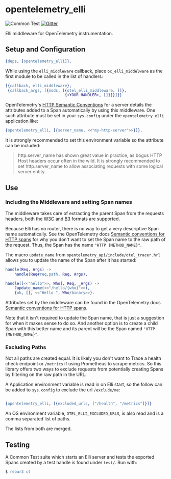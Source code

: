 # opentelemetry_elli

![Common Test](https://github.com/opentelemetry-beam/opentelemetry_elli/workflows/Common%20Test/badge.svg) [![Gitter](https://badges.gitter.im/open-telemetry/opentelemetry-erlang.svg)](https://gitter.im/open-telemetry/opentelemetry-erlang?utm_source=badge&utm_medium=badge&utm_campaign=pr-badge)

Elli middleware for OpenTelemetry instrumentation.

## Setup and Configuration

``` erlang
{deps, [opentelemetry_elli]}.
```

While using the `elli_middleware` callback, place `oc_elli_middelware` as the first module to be called in the list of handlers:

``` erlang
[{callback, elli_middleware},
 {callback_args, [{mods, [{otel_elli_middleware, []},
                          {<YOUR HANDLER>, []}]}]}]
```



OpenTelemetry's [HTTP Semantic Conventions](https://github.com/open-telemetry/opentelemetry-specification/blob/master/specification/data-http.md#http-server) for a server details the attributes added to a Span automatically by using this middleware. One such attribute must be set in your `sys.config` under the `opentelemetry_elli` application like:

``` erlang
{opentelemetry_elli, [{server_name, <<"my-http-server">>}]}.
```

It is strongly recommended to set this environment variable so the attribute can be included:

> http.server_name has shown great value in practice, as bogus HTTP Host headers occur often in the wild. It is strongly recommended to set http.server_name to allow associating requests with some logical server entity.

## Use

### Including the Middleware and setting Span names

The middleware takes care of extracting the parent Span from the requests
headers, both the [W3C](https://w3c.github.io/trace-context/) and [B3](https://github.com/openzipkin/b3-propagation) formats are supported.

Because Elli has no router, there is no way to get a very descriptive Span
name automatically. See the OpenTelemetry docs [Semantic conventions for HTTP spans](https://github.com/open-telemetry/opentelemetry-specification/blob/master/specification/data-http.md#name) for
why you don't want to set the Span name to the raw path of the request. Thus,
the Span has the name `"HTTP {METHOD_NAME}"`.

The macro `update_name` from `opentelemetry_api/include/otel_tracer.hrl` allows you
to update the name of the Span after it has started:

``` erlang
handle(Req, Args) ->
    handle(Req#req.path, Req, Args).

handle([<<"hello">>, Who], Req, _Args) ->
    ?update_name(<<"/hello/{who}">>),
    {ok, [], <<"Hello ", Who/binary>>}.
```

Attributes set by the middleware can be found in the OpenTelemetry docs [Semantic
conventions for HTTP spans](https://github.com/open-telemetry/opentelemetry-specification/blob/master/specification/data-http.md).

Note that it isn't required to update the Span name, that is just a suggestion
for when it makes sense to do so. And another option is to create a child Span
with this better name and its parent will be the Span named `"HTTP
{METHOD_NAME}"`.

### Excluding Paths

Not all paths are created equal. It is likely you don't want to Trace a health
check endpoint or `/metrics` if using Prometheus to scrape metrics. So this
library offers two ways to exclude requests from potentially creating Spans by
filtering on the raw path in the URL.

A Application environment variable is read in on Elli start, so the follow can
be added to `sys.config` to exclude the url `/exclude/me`:

``` erlang

{opentelemetry_elli, [{excluded_urls, ["/health", "/metrics"]}]}
```

An OS environment variable, `OTEL_ELLI_EXCLUDED_URLS`, is also read and is
a comma separated list of paths.

The lists from both are merged.

## Testing

A Common Test suite which starts an Elli server and tests the exported Spans created by a test handle is found under `test/`. Run with:

``` erlang
$ rebar3 ct
```
